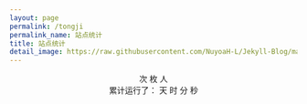 ```yaml
---
layout: page
permalink: /tongji
permalink_name: 站点统计
title: 站点统计
detail_image: https://raw.githubusercontent.com/NuyoaH-L/Jekyll-Blog/master/theme/planet.png
---
```

<link rel="stylesheet" href="https://cdn.staticfile.org/font-awesome/4.7.0/css/font-awesome.css">
<script src='https://cdn.jsdelivr.net/npm/busuanzi@2.3.0' async="async"></script>
<body>
  <center>
  <div>
    <i class="fa fa-eye" style="color:#ffffff;"></i><span id="busuanzi_value_page_pv"><i class="fas fa-spinner fa-pulse" style="color:#ffffff;"></i></span>次
    <i class="fa fa-paw" style="color:#ffffff;"></i><span id="busuanzi_value_site_pv"><i class="fas fa-spinner fa-pulse" style="color:#ffffff;"></i></span>枚
    <i class="fa fa-group" style="color:#ffffff;"></i><span id="busuanzi_value_site_uv"><i class="fas fa-spinner fa-pulse" style="color:#ffffff;"></i></span>人
  </div>
    <div>
      累计运行了：
      <span id="run_time_day">
        <i class="fas fa-spinner fa-pulse"></i>
      </span>天
      <span id="run_time_hour">
        <i class="fas fa-spinner fa-pulse"></i>
      </span>时
      <span id="run_time_minute">
        <i class="fas fa-spinner fa-pulse"></i>
      </span>分
      <span id="run_time_second">
        <i class="fas fa-spinner fa-pulse"></i>
      </span>秒
      <script>
         setInterval(function (d,h,m,s,b) {
           function setzero(i) {
             return i < 10 ? "0" + i : i;
         }
         let BirthDay = new Date(b);
         let today = new Date();
         let timeold = (today.getTime() - BirthDay.getTime());
         let sectimeold = timeold / 1000;
         let secondsold = Math.floor(sectimeold);
         let msPerDay = 24 * 60 * 60 * 1000;
         let e_daysold = timeold / msPerDay;
         let daysold = Math.floor(e_daysold);
         let e_hrsold = (e_daysold - daysold) * 24;
         let hrsold = Math.floor(e_hrsold);
         let e_minsold = (e_hrsold - hrsold) * 60;
         let minsold = Math.floor((e_hrsold - hrsold) * 60);
         let seconds = Math.floor((e_minsold - minsold) * 60);
         d.textContent = daysold;
         h.textContent = setzero(hrsold);
         m.textContent = setzero(minsold);
         s.textContent = setzero(seconds);
      },
      1000,
      document.getElementById("run_time_day"),
      document.getElementById("run_time_hour"),
      document.getElementById("run_time_minute"),
      document.getElementById("run_time_second"),
      "08/09/2021 00:00:00")
      </script>
    </div>
  </center>
</body>
